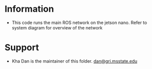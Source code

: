 # Information
  - This code runs the main ROS network on the jetson nano. Refer to system diagram for overview of the network
# Support
  - Kha Dan is the maintainer of this folder. dan@gri.msstate.edu
